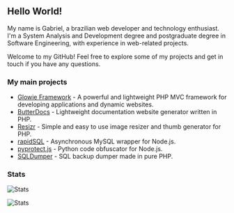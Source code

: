 ## Hello World!

My name is Gabriel, a brazilian web developer and technology enthusiast. I'm a System Analysis and Development degree and postgraduate degree in Software Engineering, with experience in web-related projects.

Welcome to my GitHub! Feel free to explore some of my projects and get in touch if you have any questions.

### My main projects
- [Glowie Framework](https://github.com/glowieframework) - A powerful and lightweight PHP MVC framework for developing applications and dynamic websites.
- [ButterDocs](https://github.com/eugabrielsilva/butterdocs) - Lightweight documentation website generator written in PHP.
- [Resizr](https://github.com/eugabrielsilva/resizr) - Simple and easy to use image resizer and thumb generator for PHP.
- [rapidSQL](https://github.com/eugabrielsilva/rapidSQL) - Asynchronous MySQL wrapper for Node.js.
- [pyprotect.js](https://github.com/eugabrielsilva/pyprotect.js) - Python code obfuscator for Node.js.
- [SQLDumper](https://github.com/eugabrielsilva/sql-dumper) - SQL backup dumper made in pure PHP.

### Stats
![Stats](https://github-readme-stats-omega-murex-78.vercel.app/api?username=eugabrielsilva&count_private=true&show_icons=true&theme=dracula&rank_icon=github&include_all_commits=true&custom_title=My+Stats)

![Stats](https://github-readme-stats-omega-murex-78.vercel.app/api/top-langs/?username=eugabrielsilva&layout=donut&theme=dracula)
